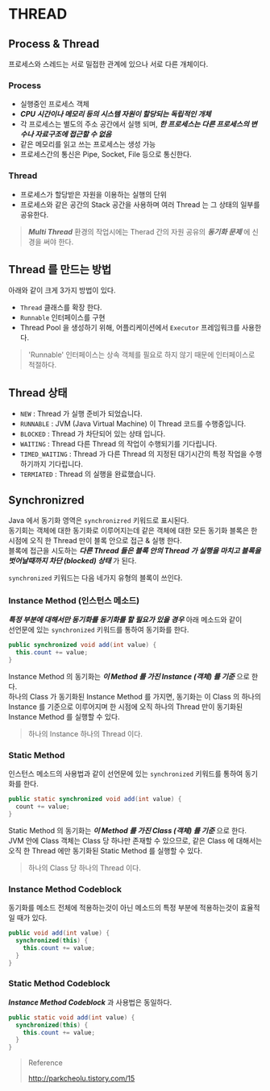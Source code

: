# THREAD

## Process & Thread

프로세스와 스레드는 서로 밀접한 관계에 있으나 서로 다른 개체이다.

### Process

* 실행중인 프로세스 객체
* _**CPU 시간이나 메모리 등의 시스템 자원이 할당되는 독립적인 개체**_
* 각 프로세스는 별도의 주소 공간에서 실행 되며, _**한 프로세스는 다른 프로세스의 변수나 자료구조에 접근할 수 없음**_
* 같은 메모리를 읽고 쓰는 프로세스는 생성 가능
* 프로세스간의 통신은 Pipe, Socket, File 등으로 통신한다.

### Thread

* 프로세스가 할당받은 자원을 이용하는 실행의 단위
* 프로세스와 같은 공간의 Stack 공간을 사용하며 여러 Thread 는 그 상태의 일부를 공유한다.

> _**Multi Thread**_ 환경의 작업시에는 Therad 간의 자원 공유의 _**동기화 문제**_ 에 신경을 써야 한다.

## Thread 를 만드는 방법

아래와 같이 크게 3가지 방법이 있다.

* `Thread` 클래스를 확장 한다.
* `Runnable` 인터페이스를 구현
* Thread Pool 을 생성하기 위해, 어플리케이션에서 `Executor` 프레임워크를 사용한다.

> 'Runnable' 인터페이스는 상속 객체를 필요로 하지 않기 때문에 인터페이스로 적절하다.

## Thread 상태

* `NEW` : Thread 가 실행 준비가 되었습니다.
* `RUNNABLE` : JVM (Java Virtual Machine) 이 Thread 코드를 수행중입니다.
* `BLOCKED` : Thread 가 차단되어 있는 상태 입니다.
* `WAITING` : Thread 다른 Thread 의 작업이 수행되기를 기다립니다.
* `TIMED_WAITING` : Thread 가 다른 Thread 의 지정된 대기시간의 특정 작업을 수행하기까지 기다립니다.
* `TERMIATED` : Thread 의 실행을 완료했습니다.

## Synchronizred

Java 에서 동기화 영역은 `synchronizred` 키워드로 표시된다.  
동기회는 객체에 대한 동기화로 이루어지는데 같은 객체에 대한 모든 동기화 블록은 한 시점에 오직 한 Thread 만이 블록 안으로 접근 & 실행 한다.  
블록에 접근을 시도하는 _**다른 Thread 들은 블록 안의 Thread 가 실행을 마치고 블록을 벗어날때까지 차단 (blocked) 상태**_ 가 된다.

`synchronized` 키워드는 다음 네가지 유형의 블록이 쓰인다.

### Instance Method (인스턴스 메소드)

_**특정 부분에 대해서만 동기화를 동기화를 할 필요가 있을 경우**_ 아래 메소드와 같이  
선언문에 있는 `synchronized` 키워드를 통하여 동기화를 한다.

```java
public synchronized void add(int value) {
  this.count += value;
}
```

Instance Method 의 동기화는 _**이 Method 를 가진 Instance (객체) 를 기준**_ 으로 한다.  
하나의 Class 가 동기화된 Instance Method 를 가지면, 동기화는 이 Class 의 하나의 Instance 를 기준으로 이루어지며 한 시점에 오직 하나의 Thread 만이 동기화된 Instance Method 를 실행할 수 있다.

> 하나의 Instance 하나의 Thread 이다.

### Static Method

인스턴스 메소드의 사용법과 같이 선언문에 있는 `synchronized` 키워드를 통하여 동기화를 한다.

```java
public static synchronized void add(int value) {
  count += value;
}
```

Static Method 의 동기화는 _**이 Method 를 가진 Class (객체) 를 기준**_ 으로 한다.  
JVM 안에 Class 객체는 Class 당 하나만 존재할 수 있으므로, 같은 Class 에 대해서는 오직 한 Thread 에만 동기화된 Static Method 를 실행할 수 있다.

> 하나의 Class 당 하나의 Thread 이다.

### Instance Method Codeblock

동기화를 메소드 전체에 적용하는것이 아닌 메소드의 특정 부분에 적용하는것이 효율적일 때가 있다.

```java
public void add(int value) {
  synchronized(this) {
    this.count += value;
  }
}
```

### Static Method Codeblock

_**Instance Method Codeblock**_ 과 사용법은 동일하다.

```java
public static void add(int value) {
  synchronized(this) {
    this.count += value;
  }
}
```

> Reference
>
> http://parkcheolu.tistory.com/15